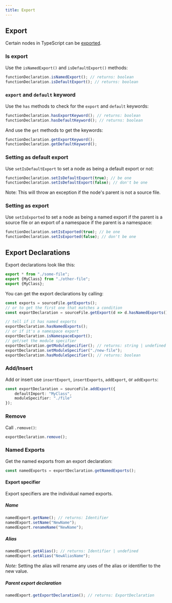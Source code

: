 ```yaml
---
title: Export
---
```


## Export

Certain nodes in TypeScript can be [exported](https://www.typescriptlang.org/docs/handbook/modules.html).

### Is export

Use the `isNamedExport()` and `isDefaultExport()` methods:

```typescript
functionDeclaration.isNamedExport(); // returns: boolean
functionDeclaration.isDefaultExport(); // returns: boolean
```

### `export` and `default` keyword

Use the `has` methods to check for the `export` and `default` keywords:

```typescript
functionDeclaration.hasExportKeyword(); // returns: boolean
functionDeclaration.hasDefaultKeyword(); // returns: boolean
```

And use the `get` methods to get the keywords:

```typescript
functionDeclaration.getExportKeyword();
functionDeclaration.getDefaultKeyword();
```

### Setting as default export

Use `setIsDefaultExport` to set a node as being a default export or not:

```typescript
functionDeclaration.setIsDefaultExport(true); // be one
functionDeclaration.setIsDefaultExport(false); // don't be one
```

Note: This will throw an exception if the node's parent is not a source file.

### Setting as export

Use `setIsExported` to set a node as being a named export if the parent is a source file or an export of a namespace if the parent is a namespace:

```typescript
functionDeclaration.setIsExported(true); // be one
functionDeclaration.setIsExported(false); // don't be one
```


## Export Declarations

Export declarations look like this:

```typescript
export * from "./some-file";
export {MyClass} from "./other-file";
export {MyClass};
```

You can get the export declarations by calling:

```typescript
const exports = sourceFile.getExports();
// or to get the first one that matches a condition
const exportDeclaration = sourceFile.getExport(d => d.hasNamedExports());

// tell if it has named exports
exportDeclaration.hasNamedExports();
// or if it's a namespace export
exportDeclaration.isNamespaceExport();
// get/set the module specifier
exportDeclaration.getModuleSpecifier(); // returns: string | undefined
exportDeclaration.setModuleSpecifier("./new-file");
exportDeclaration.hasModuleSpecifier(); // returns: boolean
```

### Add/Insert

Add or insert use `insertExport`, `insertExports`, `addExport`, or `addExports`:

```typescript
const exportDeclaration = sourceFile.addExport({
    defaultImport: "MyClass",
    moduleSpecifier: "./file"
});
```

### Remove

Call `.remove()`:

```typescript
exportDeclaration.remove();
```

### Named Exports

Get the named exports from an export declaration:

```typescript
const namedExports = exportDeclaration.getNamedExports();
```

#### Export specifier

Export specifiers are the individual named exports.

##### Name

```typescript
namedExport.getName(); // returns: Identifier
namedExport.setName("NewName");
namedExport.renameName("NewName");
```

##### Alias

```typescript
namedExport.getAlias(); // returns: Identifier | undefined
namedExport.setAlias("NewAliasName");
```

_Note:_ Setting the alias will rename any uses of the alias or identifier to the new value.

##### Parent export declaration

```typescript
namedExport.getExportDeclaration(); // returns: ExportDeclaration
```
